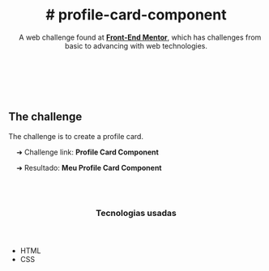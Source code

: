 <header>
  <h1># profile-card-component</h1>
  <p>
    &nbsp;&nbsp;&nbsp;&nbsp;A web challenge found at <a href="https://www.frontendmentor.io/challenges"><strong>Front-End Mentor</strong></a>, which has challenges from basic to advancing with web technologies.
  </P>
</header>
<br>
<br>
<main>
  <h2>
    The challenge
  </h2>
  <p>
    The challenge is to create a profile card.<br>   
</>
  <p>
    &nbsp;&nbsp;&nbsp;&nbsp;➜ Challenge link: <a href"https://www.frontendmentor.io/challenges/profile-card-component-cfArpWshJ"><strong>Profile Card Component</strong></a>
  </p>
  <p>
    &nbsp;&nbsp;&nbsp;&nbsp;➜ Resultado: <a href"https://stl-felipegomes.github.io/profile-card-component/"><strong>Meu Profile Card Component</strong></a>
  </p>
</main>
<br>
<br>
<footer>
  <header>
    <h3>Tecnologias usadas</h3>
  </header>
  <ul>
    <li>HTML</li>
    <li>CSS</li>
  </ul>
<footer>

